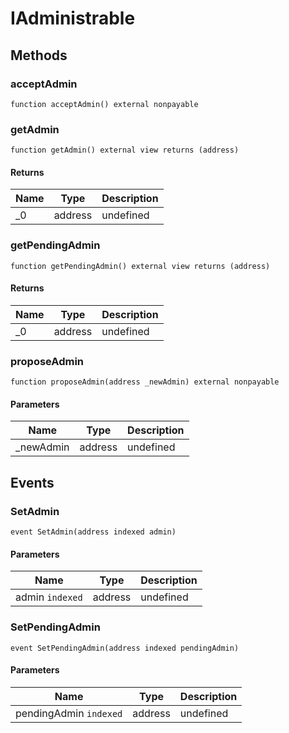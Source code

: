 # IAdministrable









## Methods

### acceptAdmin

```solidity
function acceptAdmin() external nonpayable
```






### getAdmin

```solidity
function getAdmin() external view returns (address)
```






#### Returns

| Name | Type | Description |
|---|---|---|
| _0 | address | undefined |

### getPendingAdmin

```solidity
function getPendingAdmin() external view returns (address)
```






#### Returns

| Name | Type | Description |
|---|---|---|
| _0 | address | undefined |

### proposeAdmin

```solidity
function proposeAdmin(address _newAdmin) external nonpayable
```





#### Parameters

| Name | Type | Description |
|---|---|---|
| _newAdmin | address | undefined |



## Events

### SetAdmin

```solidity
event SetAdmin(address indexed admin)
```





#### Parameters

| Name | Type | Description |
|---|---|---|
| admin `indexed` | address | undefined |

### SetPendingAdmin

```solidity
event SetPendingAdmin(address indexed pendingAdmin)
```





#### Parameters

| Name | Type | Description |
|---|---|---|
| pendingAdmin `indexed` | address | undefined |



